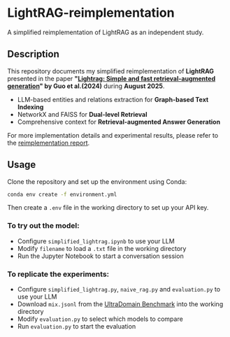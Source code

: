 # LightRAG-reimplementation
A simplified reimplementation of LightRAG as an independent study.

## Description
This repository documents my simplified reimplementation of **LightRAG** presented in the paper **"[Lightrag: Simple and fast retrieval-augmented generation](https://arxiv.org/abs/2410.05779)" by Guo et al.(2024)** during **August 2025**.
- LLM-based entities and relations extraction for **Graph-based Text Indexing**
- NetworkX and FAISS for **Dual-level Retrieval**
- Comprehensive context for **Retrieval-augmented Answer Generation**

For more implementation details and experimental results, please refer to the [reimplementation report](./report/report.pdf).

## Usage
Clone the repository and set up the environment using Conda:
```bash
conda env create -f environment.yml
```
Then create a `.env` file in the working directory to set up your API key.
### To try out the model:
- Configure `simplified_lightrag.ipynb` to use your LLM
- Modify `filename` to load a `.txt` file in the working directory
- Run the Jupyter Notebook to start a conversation session
### To replicate the experiments:
- Configure `simplified_lightrag.py`, `naive_rag.py` and `evaluation.py` to use your LLM
- Download `mix.jsonl` from the [UltraDomain Benchmark](https://huggingface.co/datasets/TommyChien/UltraDomain/resolve/main/mix.jsonl?download=true) into the working directory
- Modify `evaluation.py` to select which models to compare
- Run `evaluation.py` to start the evaluation
